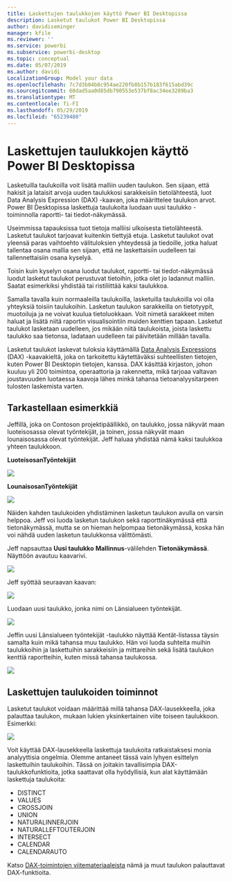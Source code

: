 ```yaml
---
title: Laskettujen taulukkojen käyttö Power BI Desktopissa
description: Lasketut taulukot Power BI Desktopissa
author: davidiseminger
manager: kfile
ms.reviewer: ''
ms.service: powerbi
ms.subservice: powerbi-desktop
ms.topic: conceptual
ms.date: 05/07/2019
ms.author: davidi
LocalizationGroup: Model your data
ms.openlocfilehash: 7c7d3b04b8c954ae220fb8b157b183f615abd39c
ms.sourcegitcommit: 60dad5aa0d85db790553e537bf8ac34ee3289ba3
ms.translationtype: MT
ms.contentlocale: fi-FI
ms.lasthandoff: 05/29/2019
ms.locfileid: "65239480"
---
```

# <a name="using-calculated-tables-in-power-bi-desktop"></a>Laskettujen taulukkojen käyttö Power BI Desktopissa
Lasketuilla taulukoilla voit lisätä malliin uuden taulukon. Sen sijaan, että hakisit ja lataisit arvoja uuden taulukkosi sarakkeisiin tietolähteestä, luot Data Analysis Expression (DAX) -kaavan, joka määrittelee taulukon arvot. Power BI Desktopissa laskettuja taulukoita luodaan uusi taulukko -toiminnolla raportti- tai tiedot-näkymässä.

Useimmissa tapauksissa tuot tietoja malliisi ulkoisesta tietolähteestä. Lasketut taulukot tarjoavat kuitenkin tiettyjä etuja. Lasketut taulukot ovat yleensä paras vaihtoehto välituloksien yhteydessä ja tiedoille, jotka haluat tallentaa osana mallia sen sijaan, että ne laskettaisiin uudelleen tai tallennettaisiin osana kyselyä.

Toisin kuin kyselyn osana luodut taulukot, raportti- tai tiedot-näkymässä luodut lasketut taulukot perustuvat tietoihin, jotka olet jo ladannut malliin. Saatat esimerkiksi yhdistää tai ristiliittää kaksi taulukkoa.

Samalla tavalla kuin normaaleilla taulukoilla, lasketuilla taulukoilla voi olla yhteyksiä toisiin taulukoihin. Lasketun taulukon sarakkeilla on tietotyypit, muotoiluja ja ne voivat kuulua tietoluokkaan. Voit nimetä sarakkeet miten haluat ja lisätä niitä raportin visualisointiin muiden kenttien tapaan. Lasketut taulukot lasketaan uudelleen, jos mikään niitä taulukoista, joista laskettu taulukko saa tietonsa, ladataan uudelleen tai päivitetään millään tavalla.

Lasketut taulukot laskevat tuloksia käyttämällä [Data Analysis Expressions](https://msdn.microsoft.com/library/gg413422.aspx) (DAX) -kaavakieltä, joka on tarkoitettu käytettäväksi suhteellisten tietojen, kuten Power BI Desktopin tietojen, kanssa. DAX käsittää kirjaston, johon kuuluu yli 200 toimintoa, operaattoria ja rakennetta, mikä tarjoaa valtavan joustavuuden luotaessa kaavoja lähes minkä tahansa tietoanalyysitarpeen tulosten laskemista varten.

## <a name="lets-look-at-an-example"></a>Tarkastellaan esimerkkiä
Jeffillä, joka on Contoson projektipäällikkö, on taulukko, jossa näkyvät maan luoteisosassa olevat työntekijät, ja toinen, jossa näkyvät maan lounaisosassa olevat työntekijät. Jeff haluaa yhdistää nämä kaksi taulukkoa yhteen taulukkoon.

**LuoteisosanTyöntekijät**

 ![](media/desktop-calculated-tables/calctables_nwempl.png)

**LounaisosanTyöntekijät**

 ![](media/desktop-calculated-tables/calctables_swempl.png)

Näiden kahden taulukoiden yhdistäminen lasketun taulukon avulla on varsin helppoa. Jeff voi luoda lasketun taulukon sekä raporttinäkymässä että tietonäkymässä, mutta se on hieman helpompaa tietonäkymässä, koska hän voi nähdä uuden lasketun taulukkonsa välittömästi.

Jeff napsauttaa **Uusi taulukko** **Mallinnus**-välilehden **Tietonäkymässä**. Näyttöön avautuu kaavarivi.

 ![](media/desktop-calculated-tables/calctables_formulabarempty.png)

Jeff syöttää seuraavan kaavan:

 ![](media/desktop-calculated-tables/calctables_formulabarformula.png)

Luodaan uusi taulukko, jonka nimi on Länsialueen työntekijät.

 ![](media/desktop-calculated-tables/calctables_westregionempl.png)

Jeffin uusi Länsialueen työntekijät -taulukko näyttää Kentät-listassa täysin samalta kuin mikä tahansa muu taulukko. Hän voi luoda suhteita muihin taulukkoihin ja laskettuihin sarakkeisiin ja mittareihin sekä lisätä taulukon kenttiä raportteihin, kuten missä tahansa taulukossa.

 ![](media/desktop-calculated-tables/calctables_fieldlist.png)

## <a name="functions-for-calculated-tables"></a>Laskettujen taulukoiden toiminnot
Lasketut taulukot voidaan määrittää millä tahansa DAX-lausekkeella, joka palauttaa taulukon, mukaan lukien yksinkertainen viite toiseen taulukkoon. Esimerkki:

 ![](media/desktop-calculated-tables/calctables_formulabarsimpleformula.png)

Voit käyttää DAX-lausekkeella laskettuja taulukoita ratkaistaksesi monia analyyttisia ongelmia. Olemme antaneet tässä vain lyhyen esittelyn laskettuihin taulukoihin. Tässä on joitakin tavallisimpia DAX-taulukkofunktioita, jotka saattavat olla hyödyllisiä, kun alat käyttämään laskettuja taulukoita:

* DISTINCT
* VALUES
* CROSSJOIN
* UNION
* NATURALINNERJOIN
* NATURALLEFTOUTERJOIN
* INTERSECT
* CALENDAR
* CALENDARAUTO

Katso [DAX-toimintojen viitemateriaaleista](https://msdn.microsoft.com/ee634396.aspx) nämä ja muut taulukon palauttavat DAX-funktioita.

